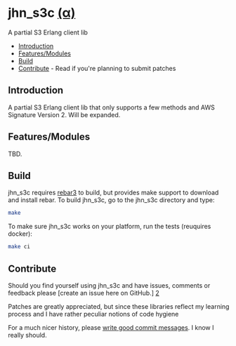 jhn_s3c [(α)][5]
==========

A partial S3 Erlang client lib

  * [Introduction](#introduction)
  * [Features/Modules](#features)
  * [Build](#build)
  * [Contribute](#contribute) - Read if you're planning to submit patches

<a name='introduction'/>

Introduction
------------

A partial S3 Erlang client lib that only supports a few methods and
AWS Signature Version 2. Will be expanded.

<a name='features'/>

Features/Modules
--------

TBD.

<a name='build'/>

Build
-----

jhn_s3c requires [rebar3][1] to build, but provides make support to download
and install rebar. To build jhn_s3c, go to the jhn_s3c directory and type:

```sh
make
```

To make sure jhn_s3c works on your platform, run the tests (reuquires docker):

```sh
make ci
```

<a name='contribute'/>

Contribute
----------

Should you find yourself using jhn_s3c and have issues, comments or
feedback please [create an issue here on GitHub.] [2]

Patches are greatly appreciated, but since these libraries reflect my
learning process and I have rather peculiar notions of code hygiene

For a much nicer history, please [write good commit messages][4].
I know I really should.

  [1]: https://github.com/erlang/rebar3 "Rebar3 - A build tool for Erlang"
  [2]: http://github.com/JanHenryNystrom/jhn_s3c/issues "jhn_s3c issues"
  [4]: http://github.com/erlang/otp/wiki/Writing-good-commit-messages "Erlang/OTP commit messages"
  [5]: http://en.wikipedia.org/wiki/Software_release_life_cycle "Software release life cycle"
